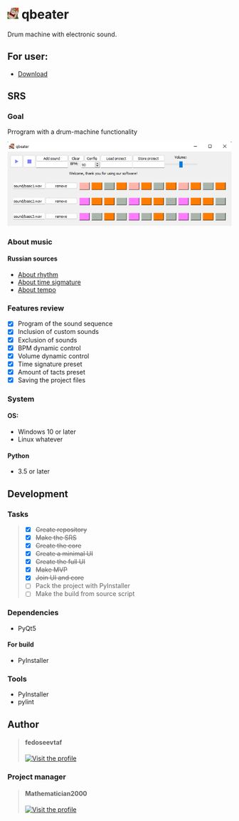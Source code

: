 # <img src='icons/icon.png' alt='' width='25' height='25'/> qbeater

Drum machine with electronic sound.

## For user:

- [Download]()

## SRS

### Goal

Prrogram with a drum-machine functionality

![Preview](stuff/preview.png)

### About music

#### Russian sources

- [About rhythm](https://muz-teoretik.ru/ritm-i-metr-v-muzyke-chto-eto-takoe-i-zachem-oni-nuzhny/)
- [About time sigmature](https://muz-teoretik.ru/muzykalnyj-razmer/)
- [About tempo](https://muz-teoretik.ru/tempy-v-muzyke/)

### Features review

- [X] Program of the sound sequence
- [X] Inclusion of custom sounds
- [X] Exclusion of sounds
- [X] BPM dynamic control
- [X] Volume dynamic control
- [X] Time signature preset
- [X] Amount of tacts preset
- [X] Saving the project files

### System

#### OS:
- Windows 10 or later
- Linux whatever

#### Python

- 3.5 or later

## Development

### Tasks

> - [X] ~~Create repository~~ 
> - [X] ~~Make the SRS~~
> - [X] ~~Create the core~~
> - [X] ~~Create a minimal UI~~
> - [X] ~~Create the full UI~~
> - [X] ~~Make MVP~~
> - [X] ~~Join UI and core~~
> - [ ] Pack the project with PyInstaller
> - [ ] Make the build from source script

### Dependencies

- PyQt5

#### For build

- PyInstaller

### Tools

- PyInstaller
- pylint

## Author

> #### fedoseevtaf
> 
> [<img src='https://avatars.githubusercontent.com/u/76451152?s=400&u=695dc1d0ea82249a7418ae64f3554d6c77c10f09&v=4' alt='Visit the profile' width='100' height='100'/>](https://github.com/fedoseevtaf)

### Project manager

> #### Mathematician2000
>
>[<img src='https://avatars.githubusercontent.com/u/43710527?v=4' alt='Visit the profile' width='100' height='100'/>](https://github.com/Mathematician2000)
